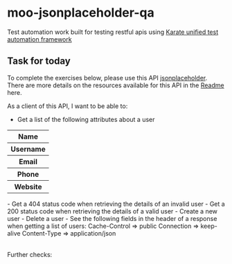 # moo-jsonplaceholder-qa

Test automation work built for testing restful apis using [Karate unified test automation framework](https://github.com/intuit/karate)

## Task for today


To complete the exercises below, please use this API [jsonplaceholder](https://jsonplaceholder.typicode.com/). There are more details on the resources available for this API in the [Readme](https://github.com/typicode/jsonplaceholder) here.


As a client of this API, I want to be able to:

 - Get a list of the following attributes about a user
<table>
 <tr><th> Name </th></tr>
 <tr><th> Username </th></tr>
 <tr><th> Email </th></tr>
 <tr><th> Phone </th></tr>
 <tr> <th>Website</th></tr>
 </table>
 - Get a 404 status code when retrieving the details of an invalid user
 - Get a 200 status code when retrieving the details of a valid user
 - Create a new user
 - Delete a user
 - See the following fields in the header of a response when getting a list of users:
 <table>
 <tr> Cache-Control => public</tr>
 <tr> Connection => keep-alive</tr>
 <tr> Content-Type => application/json</tr> 
 </table>


Further checks:


